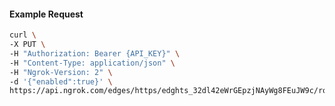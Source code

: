 <!-- Code generated for API Clients. DO NOT EDIT. -->

#### Example Request

```bash
curl \
-X PUT \
-H "Authorization: Bearer {API_KEY}" \
-H "Content-Type: application/json" \
-H "Ngrok-Version: 2" \
-d '{"enabled":true}' \
https://api.ngrok.com/edges/https/edghts_32dl42eWrGEpzjNAyWg8FEuJW9c/routes/edghtsrt_32dl439gPCKPaYMPO1rL5BOncju/websocket_tcp_converter
```
